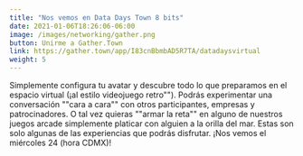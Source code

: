 ```yaml
---
title: "Nos vemos en Data Days Town 8 bits"
date: 2021-01-06T18:26:06-06:00
image: /images/networking/gather.png
button: Unirme a Gather.Town
link: https://gather.town/app/I83cnBbmbAD5R7TA/datadaysvirtual
weight: 5
---
```


Simplemente configura tu avatar y descubre todo lo que preparamos en el espacio virtual (¡al estilo videojuego retro"").
Podrás experimentar una conversación ""cara a cara"" con otros participantes, empresas y patrocinadores. O tal vez quieras ""armar la reta"" en alguno de nuestros juegos arcade simplemente platicar con alguien a la orilla del mar. Estas son solo algunas de las experiencias que podrás disfrutar. ¡Nos vemos el miércoles 24 (hora CDMX)!